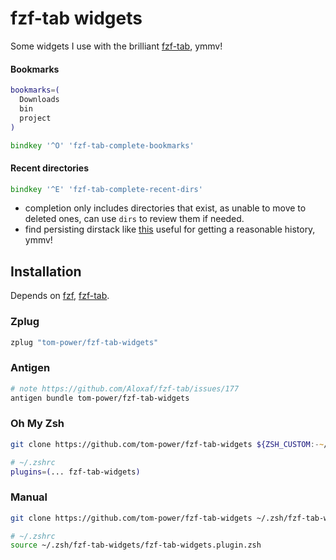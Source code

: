# fzf-tab widgets

Some widgets I use with the brilliant [fzf-tab](https://github.com/Aloxaf/fzf-tab), ymmv!

#### Bookmarks

```zsh
bookmarks=(
  Downloads
  bin
  project
)

bindkey '^O' 'fzf-tab-complete-bookmarks'
```

#### Recent directories

```zsh
bindkey '^E' 'fzf-tab-complete-recent-dirs'
```

- completion only includes directories that exist, as unable to move to deleted ones, can use `dirs` to review them if needed.
- find persisting dirstack like [this](https://wiki.archlinux.org/title/zsh#Dirstack) useful for getting a reasonable history, ymmv!

## Installation

Depends on [fzf](https://github.com/junegunn/fzf), [fzf-tab](https://github.com/Aloxaf/fzf-tab).

### Zplug

```zsh
zplug "tom-power/fzf-tab-widgets"
```

### Antigen
```zsh
# note https://github.com/Aloxaf/fzf-tab/issues/177
antigen bundle tom-power/fzf-tab-widgets
```

### Oh My Zsh

```zsh
git clone https://github.com/tom-power/fzf-tab-widgets ${ZSH_CUSTOM:-~/.oh-my-zsh/custom}/plugins/fzf-tab-widgets
```
```zsh
# ~/.zshrc
plugins=(... fzf-tab-widgets)
```

### Manual

```zsh
git clone https://github.com/tom-power/fzf-tab-widgets ~/.zsh/fzf-tab-widgets
```
```zsh
# ~/.zshrc
source ~/.zsh/fzf-tab-widgets/fzf-tab-widgets.plugin.zsh
```
